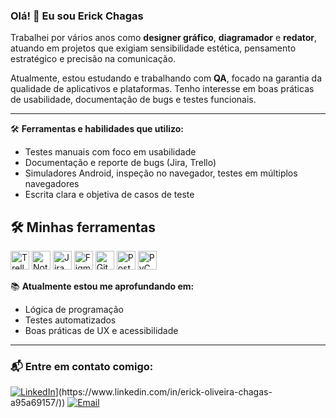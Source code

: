 ### Olá! 👋 Eu sou Erick Chagas

Trabalhei por vários anos como **designer gráfico**, **diagramador** e **redator**, atuando em projetos que exigiam sensibilidade estética, pensamento estratégico e precisão na comunicação.

Atualmente, estou estudando e trabalhando com **QA**, focado na garantia da qualidade de aplicativos e plataformas. Tenho interesse em boas práticas de usabilidade, documentação de bugs e testes funcionais.

---

🛠 **Ferramentas e habilidades que utilizo:**  
- Testes manuais com foco em usabilidade  
- Documentação e reporte de bugs (Jira, Trello)  
- Simuladores Android, inspeção no navegador, testes em múltiplos navegadores  
- Escrita clara e objetiva de casos de teste  

## 🛠️ Minhas ferramentas


<p align="left">
  <img height="30" src="https://cdn.jsdelivr.net/npm/simple-icons@v15/icons/trello.svg" alt="Trello"/>
  <img height="30" src="https://cdn.jsdelivr.net/npm/simple-icons@v15/icons/notion.svg" alt="Notion"/>
  <img height="30" src="https://cdn.jsdelivr.net/npm/simple-icons@v15/icons/jira.svg" alt="Jira"/>
  <img height="30" src="https://cdn.jsdelivr.net/npm/simple-icons@v15/icons/figma.svg" alt="Figma"/>
  <img height="30" src="https://cdn.jsdelivr.net/npm/simple-icons@v15/icons/github.svg" alt="GitHub"/>
  <img height="30" src="https://cdn.jsdelivr.net/npm/simple-icons@v15/icons/postman.svg" alt="Postman"/>
  <img height="30" src="https://cdn.jsdelivr.net/npm/simple-icons@v15/icons/pycharm.svg" alt="PyCharm"/>
</p>

</p>



📚 **Atualmente estou me aprofundando em:**  
- Lógica de programação  
- Testes automatizados  
- Boas práticas de UX e acessibilidade  

---

### 📬 Entre em contato comigo:
[![LinkedIn](https://img.shields.io/badge/LinkedIn-blue?style=for-the-badge&logo=linkedin)](href="https://www.linkedin.com/in/erick-oliveira-chagas-a95a69157/")](https://www.linkedin.com/in/erick-oliveira-chagas-a95a69157/))
[![Email](https://img.shields.io/badge/E--mail-red?style=for-the-badge&logo=gmail)](mailto:erickoliveirachagas@gmail.com)  
